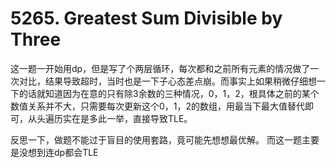 # 5265. Greatest Sum Divisible by Three

这一题一开始用dp，但是写了个两层循环，每次都和之前所有元素的情况做了一次对比，结果导致超时，当时也是一下子心态差点崩。而事实上如果稍微仔细想一下的话就知道因为在意的只有除3余数的三种情况，0，1，2，根具体之前的某个数值关系并不大，只需要每次更新这个0，1，2的数组，用最当下最大值替代即可，从头遍历实在是多此一举，直接导致TLE。

反思一下，做题不能过于盲目的使用套路，竟可能先想想最优解。 而这一题主要是没想到连dp都会TLE
